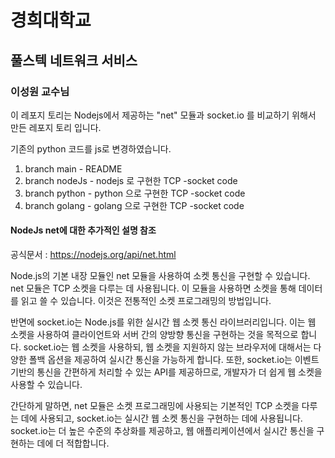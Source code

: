 # 경희대학교 
## 풀스텍 네트워크 서비스 
### 이성원 교수님

이 레포지 토리는 Nodejs에서 제공하는 "net" 모듈과  socket.io 를 비교하기 위해서 만든 레포지 토리 입니다.

기존의 python 코드를 js로 변경하였습니다.
1. branch main - README
2. branch nodeJs - nodejs 로 구현한 TCP -socket code
3. branch python - python 으로 구현한  TCP -socket code
4. branch golang - golang 으로 구현한 TCP -socket code
#### NodeJs net에 대한 추가적인 설명 참조

공식문서 : https://nodejs.org/api/net.html

Node.js의 기본 내장 모듈인 net 모듈을 사용하여 소켓 통신을 구현할 수 있습니다. net 모듈은 TCP 소켓을 다루는 데 사용됩니다. 이 모듈을 사용하면 소켓을 통해 데이터를 읽고 쓸 수 있습니다. 이것은 전통적인 소켓 프로그래밍의 방법입니다.

반면에 socket.io는 Node.js를 위한 실시간 웹 소켓 통신 라이브러리입니다. 이는 웹 소켓을 사용하여 클라이언트와 서버 간의 양방향 통신을 구현하는 것을 목적으로 합니다. socket.io는 웹 소켓을 사용하되, 웹 소켓을 지원하지 않는 브라우저에 대해서는 다양한 폴백 옵션을 제공하여 실시간 통신을 가능하게 합니다. 또한, socket.io는 이벤트 기반의 통신을 간편하게 처리할 수 있는 API를 제공하므로, 개발자가 더 쉽게 웹 소켓을 사용할 수 있습니다.

간단하게 말하면, net 모듈은 소켓 프로그래밍에 사용되는 기본적인 TCP 소켓을 다루는 데에 사용되고, socket.io는 실시간 웹 소켓 통신을 구현하는 데에 사용됩니다. socket.io는 더 높은 수준의 추상화를 제공하고, 웹 애플리케이션에서 실시간 통신을 구현하는 데에 더 적합합니다.



